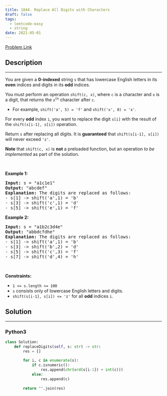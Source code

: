 ```yaml
---
title: 1844. Replace All Digits with Characters
draft: false
tags: 
  - leetcode-easy
  - string
date: 2021-05-01
---
```


[Problem Link](https://leetcode.com/problems/replace-all-digits-with-characters/)

## Description

---
<p>You are given a <strong>0-indexed</strong> string <code>s</code> that has lowercase English letters in its <strong>even</strong> indices and digits in its <strong>odd</strong> indices.</p>

<p>You must perform an operation <code>shift(c, x)</code>, where <code>c</code> is a character and <code>x</code> is a digit, that returns the <code>x<sup>th</sup></code> character after <code>c</code>.</p>

<ul>
	<li>For example, <code>shift(&#39;a&#39;, 5) = &#39;f&#39;</code> and <code>shift(&#39;x&#39;, 0) = &#39;x&#39;</code>.</li>
</ul>

<p>For every <strong>odd</strong> index <code>i</code>, you want to replace the digit <code>s[i]</code> with the result of the <code>shift(s[i-1], s[i])</code> operation.</p>

<p>Return <code>s</code><em> </em>after replacing all digits. It is <strong>guaranteed</strong> that<em> </em><code>shift(s[i-1], s[i])</code><em> </em>will never exceed<em> </em><code>&#39;z&#39;</code>.</p>

<p><strong>Note</strong> that <code>shift(c, x)</code> is <strong>not</strong> a preloaded function, but an operation <em>to be implemented</em> as part of the solution.</p>

<p>&nbsp;</p>
<p><strong class="example">Example 1:</strong></p>

<pre>
<strong>Input:</strong> s = &quot;a1c1e1&quot;
<strong>Output:</strong> &quot;abcdef&quot;
<strong>Explanation: </strong>The digits are replaced as follows:
- s[1] -&gt; shift(&#39;a&#39;,1) = &#39;b&#39;
- s[3] -&gt; shift(&#39;c&#39;,1) = &#39;d&#39;
- s[5] -&gt; shift(&#39;e&#39;,1) = &#39;f&#39;</pre>

<p><strong class="example">Example 2:</strong></p>

<pre>
<strong>Input:</strong> s = &quot;a1b2c3d4e&quot;
<strong>Output:</strong> &quot;abbdcfdhe&quot;
<strong>Explanation: </strong>The digits are replaced as follows:
- s[1] -&gt; shift(&#39;a&#39;,1) = &#39;b&#39;
- s[3] -&gt; shift(&#39;b&#39;,2) = &#39;d&#39;
- s[5] -&gt; shift(&#39;c&#39;,3) = &#39;f&#39;
- s[7] -&gt; shift(&#39;d&#39;,4) = &#39;h&#39;</pre>

<p>&nbsp;</p>
<p><strong>Constraints:</strong></p>

<ul>
	<li><code>1 &lt;= s.length &lt;= 100</code></li>
	<li><code>s</code> consists only of lowercase English letters and digits.</li>
	<li><code>shift(s[i-1], s[i]) &lt;= &#39;z&#39;</code> for all <strong>odd</strong> indices <code>i</code>.</li>
</ul>


## Solution

---
### Python3
``` py title='replace-all-digits-with-characters'
class Solution:
    def replaceDigits(self, s: str) -> str:
        res = []
        
        for i, c in enumerate(s):
            if c.isnumeric():
                res.append(chr(ord(s[i-1]) + int(c)))
            else:
                res.append(c)
        
        return "".join(res)
```

